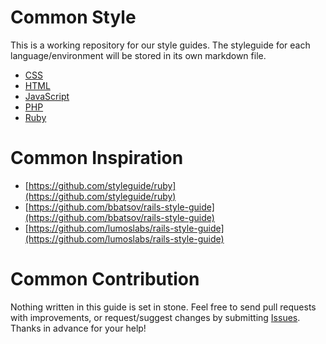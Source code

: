 # Common Style

This is a working repository for our style guides. The styleguide for each language/environment will be stored in its own markdown file.

* [CSS](https://github.com/commonmedia/styleguide/blob/master/css.md)
* [HTML](https://github.com/commonmedia/styleguide/blob/master/html.md)
* [JavaScript](https://github.com/commonmedia/styleguide/blob/master/javascript.md)
* [PHP](https://github.com/commonmedia/styleguide/blob/master/php.md)
* [Ruby](https://github.com/commonmedia/styleguide/blob/master/ruby.md)

# Common Inspiration
* [https://github.com/styleguide/ruby](https://github.com/styleguide/ruby)
* [https://github.com/bbatsov/rails-style-guide](https://github.com/bbatsov/rails-style-guide)
* [https://github.com/lumoslabs/rails-style-guide](https://github.com/lumoslabs/rails-style-guide)

# Common Contribution

Nothing written in this guide is set in stone. Feel free to send pull requests with improvements, or request/suggest changes by submitting [Issues](https://github.com/commonmedia/styleguide/issues). Thanks in advance for your help!